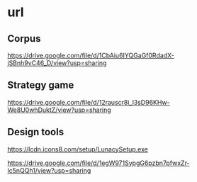 



# url

## Corpus

https://drive.google.com/file/d/1CbAiu6IYQGaGf0RdadX-jSBnh9vC46_D/view?usp=sharing

## Strategy game

https://drive.google.com/file/d/12rauscr8i_l3sD96KHw-We8U0whDuktZ/view?usp=sharing


## Design tools

https://lcdn.icons8.com/setup/LunacySetup.exe

https://drive.google.com/file/d/1egW971SypgG6pzbn7pfwxZr-lc5nQQh1/view?usp=sharing
